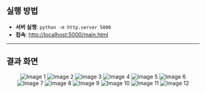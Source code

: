## 실행 방법
- **서버 실행**: `python -m http.server 5000`
- **접속**: [http://localhost:5000/main.html](http://localhost:5000/main.html)

---

## 결과 화면
<div align="center">
    <img src="https://github.com/user-attachments/assets/3ca7598c-3b8c-4886-874c-77c3f1ef4d22" alt="Image 1">
    <img src="https://github.com/user-attachments/assets/31cf29bb-6851-44b2-80dd-dce7069f8d7f" alt="Image 2">
    <img src="https://github.com/user-attachments/assets/9520a833-6878-449c-b1fe-5ffb88776a70" alt="Image 3">
    <img src="https://github.com/user-attachments/assets/68630f49-a71f-4e13-9410-909eb766f05f" alt="Image 4">
    <img src="https://github.com/user-attachments/assets/1765f977-8195-4dc3-b819-0624c1e2c1c0" alt="Image 5">
    <img src="https://github.com/user-attachments/assets/e7339c75-c32b-4dc1-ac0a-a9b2231941d9" alt="Image 6">
    <img src="https://github.com/user-attachments/assets/a023ca70-04bd-41f5-9326-6c448d5221e0" alt="Image 7">
    <img src="https://github.com/user-attachments/assets/493f2b6d-bb3a-49e6-b4e8-d9da7c2d8b1f" alt="Image 8">
    <img src="https://github.com/user-attachments/assets/11709e52-a5d4-4298-8264-9936ebeead04" alt="Image 9">
    <img src="https://github.com/user-attachments/assets/6d5e7d91-77db-4595-8a99-6929013b7b2d" alt="Image 10">
    <img src="https://github.com/user-attachments/assets/ff4b1efe-cd02-43f9-9c29-8e55708c4bfc" alt="Image 11">
    <img src="https://github.com/user-attachments/assets/17785766-9a26-43e0-af5e-9a1c5f3cb180" alt="Image 12">
</div>
